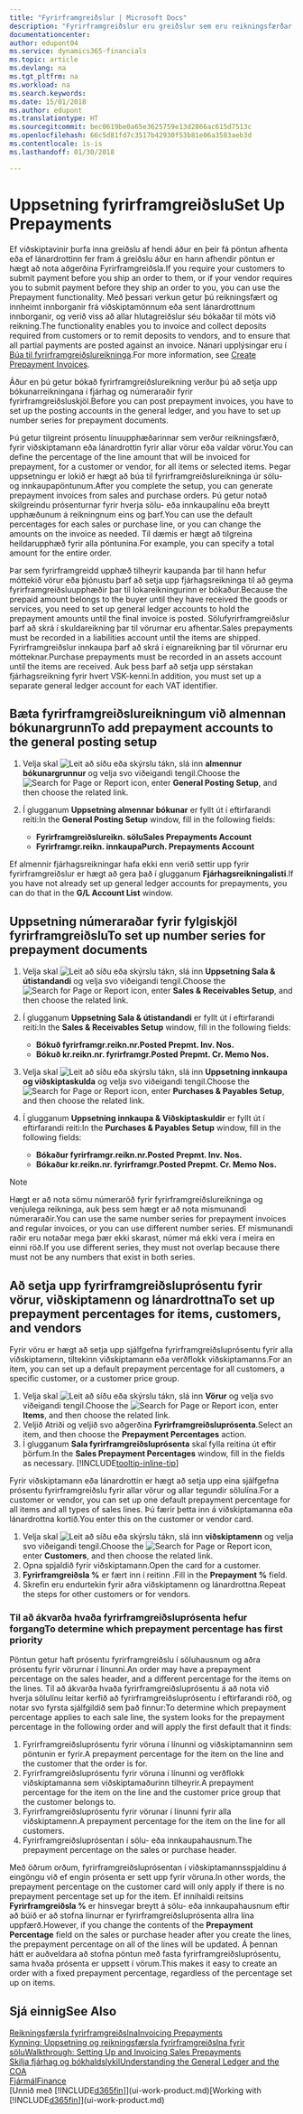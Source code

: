 ```yaml
---
title: "Fyrirframgreiðslur | Microsoft Docs"
description: "Fyrirframgreiðslur eru greiðslur sem eru reikningsfærðar og bókaðar á fyrirframgreiðslupöntun sölu- eða innkaupa áður en lokareikningsfærsla fer fram. Þú gætir krafist innborgunar áður en þú framleiðir vörur upp í pöntun eða krafist greiðslu áður en þú afhendir viðskiptamanni vörur. Með fyrirframgreiðslum getur þú reikningsfært og innheimt innborganir frá viðskiptamönnum eða sent lánardrottnum innborganir. Þannig má tryggja að allar greiðslur séu bókaðar á móti reikningi."
documentationcenter: 
author: edupont04
ms.service: dynamics365-financials
ms.topic: article
ms.devlang: na
ms.tgt_pltfrm: na
ms.workload: na
ms.search.keywords: 
ms.date: 15/01/2018
ms.author: edupont
ms.translationtype: HT
ms.sourcegitcommit: bec0619be0a65e3625759e13d2866ac615d7513c
ms.openlocfilehash: 66c5d81fd7c3517b42930f53b81e06a3583aeb3d
ms.contentlocale: is-is
ms.lasthandoff: 01/30/2018

---
```

# <a name="set-up-prepayments"></a><span data-ttu-id="d0f02-106">Uppsetning fyrirframgreiðslu</span><span class="sxs-lookup"><span data-stu-id="d0f02-106">Set Up Prepayments</span></span>
<span data-ttu-id="d0f02-107">Ef viðskiptavinir þurfa inna greiðslu af hendi áður en þeir fá pöntun afhenta eða ef lánardrottinn fer fram á greiðslu áður en hann afhendir pöntun er hægt að nota aðgerðina Fyrirframgreiðsla.</span><span class="sxs-lookup"><span data-stu-id="d0f02-107">If you require your customers to submit payment before you ship an order to them, or if your vendor requires you to submit payment before they ship an order to you, you can use the Prepayment functionality.</span></span> <span data-ttu-id="d0f02-108">Með þessari verkun getur þú reikningsfært og innheimt innborganir frá viðskiptamönnum eða sent lánardrottnum innborganir, og verið viss að allar hlutagreiðslur séu bókaðar til móts við reikning.</span><span class="sxs-lookup"><span data-stu-id="d0f02-108">The functionality enables you to invoice and collect deposits required from customers or to remit deposits to vendors, and to ensure that all partial payments are posted against an invoice.</span></span> <span data-ttu-id="d0f02-109">Nánari upplýsingar eru í [Búa til fyrirframgreiðslureikninga](finance-how-to-create-prepayment-invoices.md).</span><span class="sxs-lookup"><span data-stu-id="d0f02-109">For more information, see [Create Prepayment Invoices](finance-how-to-create-prepayment-invoices.md).</span></span>

<span data-ttu-id="d0f02-110">Áður en þú getur bókað fyrirframgreiðslureikning verður þú að setja upp bókunarreikningana í fjárhag og númeraraðir fyrir fyrirframgreiðsluskjöl.</span><span class="sxs-lookup"><span data-stu-id="d0f02-110">Before you can post prepayment invoices, you have to set up the posting accounts in the general ledger, and you have to set up number series for prepayment documents.</span></span>  

<span data-ttu-id="d0f02-111">Þú getur tilgreint prósentu línuupphæðarinnar sem verður reikningsfærð, fyrir viðskiptamann eða lánardrottin fyrir allar vörur eða valdar vörur.</span><span class="sxs-lookup"><span data-stu-id="d0f02-111">You can define the percentage of the line amount that will be invoiced for prepayment, for a customer or vendor, for all items or selected items.</span></span> <span data-ttu-id="d0f02-112">Þegar uppsetningu er lokið er hægt að búa til fyrirframgreiðslureikninga úr sölu- og innkaupapöntunum.</span><span class="sxs-lookup"><span data-stu-id="d0f02-112">After you complete the setup, you can generate prepayment invoices from sales and purchase orders.</span></span> <span data-ttu-id="d0f02-113">Þú getur notað skilgreindu prósenturnar fyrir hverja sölu- eða innkaupalínu eða breytt upphæðunum á reikningnum eins og þarf.</span><span class="sxs-lookup"><span data-stu-id="d0f02-113">You can use the default percentages for each sales or purchase line, or you can change the amounts on the invoice as needed.</span></span> <span data-ttu-id="d0f02-114">Til dæmis er hægt að tilgreina heildarupphæð fyrir alla pöntunina.</span><span class="sxs-lookup"><span data-stu-id="d0f02-114">For example, you can specify a total amount for the entire order.</span></span>  

<span data-ttu-id="d0f02-115">Þar sem fyrirframgreidd upphæð tilheyrir kaupanda þar til hann hefur móttekið vörur eða þjónustu þarf að setja upp fjárhagsreikninga til að geyma fyrirframgreiðsluupphæðir þar til lokareikningurinn er bókaður.</span><span class="sxs-lookup"><span data-stu-id="d0f02-115">Because the prepaid amount belongs to the buyer until they have received the goods or services, you need to set up general ledger accounts to hold the prepayment amounts until the final invoice is posted.</span></span> <span data-ttu-id="d0f02-116">Sölufyrirframgreiðslur þarf að skrá í skuldareikning þar til vörurnar eru afhentar.</span><span class="sxs-lookup"><span data-stu-id="d0f02-116">Sales prepayments must be recorded in a liabilities account until the items are shipped.</span></span> <span data-ttu-id="d0f02-117">Fyrirframgreiðslur innkaupa þarf að skrá í eignareikning þar til vörurnar eru mótteknar.</span><span class="sxs-lookup"><span data-stu-id="d0f02-117">Purchase prepayments must be recorded in an assets account until the items are received.</span></span> <span data-ttu-id="d0f02-118">Auk þess þarf að setja upp sérstakan fjárhagsreikning fyrir hvert VSK-kenni.</span><span class="sxs-lookup"><span data-stu-id="d0f02-118">In addition, you must set up a separate general ledger account for each VAT identifier.</span></span>

## <a name="to-add-prepayment-accounts-to-the-general-posting-setup"></a><span data-ttu-id="d0f02-119">Bæta fyrirframgreiðslureikningum við almennan bókunargrunn</span><span class="sxs-lookup"><span data-stu-id="d0f02-119">To add prepayment accounts to the general posting setup</span></span>  

1. <span data-ttu-id="d0f02-120">Velja skal ![Leit að síðu eða skýrslu](media/ui-search/search_small.png "Leit að síðu eða skýrslu táknið") tákn, slá inn **almennur bókunargrunnur** og velja svo viðeigandi tengil.</span><span class="sxs-lookup"><span data-stu-id="d0f02-120">Choose the ![Search for Page or Report](media/ui-search/search_small.png "Search for Page or Report icon") icon, enter **General Posting Setup**, and then choose the related link.</span></span>
2. <span data-ttu-id="d0f02-121">Í glugganum **Uppsetning almennar bókunar** er fyllt út í eftirfarandi reiti:</span><span class="sxs-lookup"><span data-stu-id="d0f02-121">In the **General Posting Setup** window, fill in the following fields:</span></span>  

    - <span data-ttu-id="d0f02-122">**Fyrirframgreiðslureikn. sölu**</span><span class="sxs-lookup"><span data-stu-id="d0f02-122">**Sales Prepayments Account**</span></span>  
    - <span data-ttu-id="d0f02-123">**Fyrirframgr.reikn. innkaupa**</span><span class="sxs-lookup"><span data-stu-id="d0f02-123">**Purch. Prepayments Account**</span></span>  

<span data-ttu-id="d0f02-124">Ef almennir fjárhagsreikningar hafa ekki enn verið settir upp fyrir fyrirframgreiðslur er hægt að gera það í glugganum **Fjárhagsreikningalisti**.</span><span class="sxs-lookup"><span data-stu-id="d0f02-124">If you have not already set up general ledger accounts for prepayments, you can do that in the **G/L Account List** window.</span></span>  

## <a name="to-set-up-number-series-for-prepayment-documents"></a><span data-ttu-id="d0f02-125">Uppsetning númeraraðar fyrir fylgiskjöl fyrirframgreiðslu</span><span class="sxs-lookup"><span data-stu-id="d0f02-125">To set up number series for prepayment documents</span></span>  

1. <span data-ttu-id="d0f02-126">Velja skal ![Leit að síðu eða skýrslu](media/ui-search/search_small.png "Leit að síðu eða skýrslu táknið") tákn, slá inn **Uppsetning Sala & útistandandi** og velja svo viðeigandi tengil.</span><span class="sxs-lookup"><span data-stu-id="d0f02-126">Choose the ![Search for Page or Report](media/ui-search/search_small.png "Search for Page or Report icon") icon, enter **Sales & Receivables Setup**, and then choose the related link.</span></span>
2. <span data-ttu-id="d0f02-127">Í glugganum **Uppsetning Sala & útistandandi** er fyllt út í eftirfarandi reiti:</span><span class="sxs-lookup"><span data-stu-id="d0f02-127">In the **Sales & Receivables Setup** window, fill in the following fields:</span></span>  

   - <span data-ttu-id="d0f02-128">**Bókuð fyrirframgr.reikn.nr.**</span><span class="sxs-lookup"><span data-stu-id="d0f02-128">**Posted Prepmt. Inv. Nos.**</span></span>
   - <span data-ttu-id="d0f02-129">**Bókuð kr.reikn.nr. fyrirframgr.**</span><span class="sxs-lookup"><span data-stu-id="d0f02-129">**Posted Prepmt. Cr. Memo Nos.**</span></span>

1. <span data-ttu-id="d0f02-130">Velja skal ![Leit að síðu eða skýrslu](media/ui-search/search_small.png "Leit að síðu eða skýrslu táknið") tákn, slá inn **Uppsetning innkaupa og viðskiptaskulda** og velja svo viðeigandi tengil.</span><span class="sxs-lookup"><span data-stu-id="d0f02-130">Choose the ![Search for Page or Report](media/ui-search/search_small.png "Search for Page or Report icon") icon, enter **Purchases & Payables Setup**, and then choose the related link.</span></span>
2. <span data-ttu-id="d0f02-131">Í glugganum **Uppsetning innkaupa & Viðskiptaskuldir** er fyllt út í eftirfarandi reiti:</span><span class="sxs-lookup"><span data-stu-id="d0f02-131">In the **Purchases & Payables Setup** window, fill in the following fields:</span></span>

    - <span data-ttu-id="d0f02-132">**Bókaður fyrirframgr.reikn.nr.**</span><span class="sxs-lookup"><span data-stu-id="d0f02-132">**Posted Prepmt. Inv. Nos.**</span></span>
    - <span data-ttu-id="d0f02-133">**Bókaður kr.reikn.nr. fyrirframgr.**</span><span class="sxs-lookup"><span data-stu-id="d0f02-133">**Posted Prepmt. Cr. Memo Nos.**</span></span>

> [!NOTE]  
>  <span data-ttu-id="d0f02-134">Hægt er að nota sömu númeraröð fyrir fyrirframgreiðslureikninga og venjulega reikninga, auk þess sem hægt er að nota mismunandi númeraraðir.</span><span class="sxs-lookup"><span data-stu-id="d0f02-134">You can use the same number series for prepayment invoices and regular invoices, or you can use different number series.</span></span> <span data-ttu-id="d0f02-135">Ef mismunandi raðir eru notaðar mega þær ekki skarast, númer má ekki vera í meira en einni röð.</span><span class="sxs-lookup"><span data-stu-id="d0f02-135">If you use different series, they must not overlap because there must not be any numbers that exist in both series.</span></span>  

## <a name="to-set-up-prepayment-percentages-for-items-customers-and-vendors"></a><span data-ttu-id="d0f02-136">Að setja upp fyrirframgreiðsluprósentu fyrir vörur, viðskiptamenn og lánardrottna</span><span class="sxs-lookup"><span data-stu-id="d0f02-136">To set up prepayment percentages for items, customers, and vendors</span></span>  
<span data-ttu-id="d0f02-137">Fyrir vöru er hægt að setja upp sjálfgefna fyrirframgreiðsluprósentu fyrir alla viðskiptamenn, tiltekinn viðskiptamann eða verðflokk viðskiptamanns.</span><span class="sxs-lookup"><span data-stu-id="d0f02-137">For an item, you can set up a default prepayment percentage for all customers, a specific customer, or a customer price group.</span></span>  

1. <span data-ttu-id="d0f02-138">Velja skal ![Leit að síðu eða skýrslu](media/ui-search/search_small.png "Leit að síðu eða skýrslu táknið") tákn, slá inn **Vörur** og velja svo viðeigandi tengil.</span><span class="sxs-lookup"><span data-stu-id="d0f02-138">Choose the ![Search for Page or Report](media/ui-search/search_small.png "Search for Page or Report icon") icon, enter **Items**, and then choose the related link.</span></span>
2. <span data-ttu-id="d0f02-139">Veljið Atriði og veljið svo aðgerðina **Fyrirframgreiðsluprósenta**.</span><span class="sxs-lookup"><span data-stu-id="d0f02-139">Select an item, and then choose the **Prepayment Percentages** action.</span></span>  
3. <span data-ttu-id="d0f02-140">Í glugganum **Sala fyrirframgreiðsluprósenta** skal fylla reitina út eftir þörfum.</span><span class="sxs-lookup"><span data-stu-id="d0f02-140">In the **Sales Prepayment Percentages** window, fill in the fields as necessary.</span></span> [!INCLUDE[tooltip-inline-tip](includes/tooltip-inline-tip_md.md)]

<span data-ttu-id="d0f02-141">Fyrir viðskiptamann eða lánardrottin er hægt að setja upp eina sjálfgefna prósentu fyrirframgreiðslu fyrir allar vörur og allar tegundir sölulína.</span><span class="sxs-lookup"><span data-stu-id="d0f02-141">For a customer or vendor, you can set up one default prepayment percentage for all items and all types of sales lines.</span></span> <span data-ttu-id="d0f02-142">Þú færir þetta inn á viðskiptamanna eða lánardrottna kortið.</span><span class="sxs-lookup"><span data-stu-id="d0f02-142">You enter this on the customer or vendor card.</span></span>

1. <span data-ttu-id="d0f02-143">Velja skal ![Leit að síðu eða skýrslu](media/ui-search/search_small.png "Leit að síðu eða skýrslu táknið") tákn, slá inn **viðskiptamenn** og velja svo viðeigandi tengil.</span><span class="sxs-lookup"><span data-stu-id="d0f02-143">Choose the ![Search for Page or Report](media/ui-search/search_small.png "Search for Page or Report icon") icon, enter **Customers**, and then choose the related link.</span></span>
2. <span data-ttu-id="d0f02-144">Opna spjaldið fyrir viðskiptamann.</span><span class="sxs-lookup"><span data-stu-id="d0f02-144">Open the card for a customer.</span></span>
3. <span data-ttu-id="d0f02-145">**Fyrirframgreiðsla %** er fært inn í reitinn .</span><span class="sxs-lookup"><span data-stu-id="d0f02-145">Fill in the **Prepayment %** field.</span></span>
4. <span data-ttu-id="d0f02-146">Skrefin eru endurtekin fyrir aðra viðskiptamenn og lánardrottna.</span><span class="sxs-lookup"><span data-stu-id="d0f02-146">Repeat the steps for other customers or for vendors.</span></span>  

### <a name="to-determine-which-prepayment-percentage-has-first-priority"></a><span data-ttu-id="d0f02-147">Til að ákvarða hvaða fyrirframgreiðsluprósenta hefur forgang</span><span class="sxs-lookup"><span data-stu-id="d0f02-147">To determine which prepayment percentage has first priority</span></span>  
<span data-ttu-id="d0f02-148">Pöntun getur haft prósentu fyrirframgreiðslu í söluhausnum og aðra prósentu fyrir vörurnar í línunni.</span><span class="sxs-lookup"><span data-stu-id="d0f02-148">An order may have a prepayment percentage on the sales header, and a different percentage for the items on the lines.</span></span> <span data-ttu-id="d0f02-149">Til að ákvarða hvaða fyrirframgreiðsluprósentu á að nota við hverja sölulínu leitar kerfið að fyrirframgreiðsluprósentu í eftirfarandi röð, og notar svo fyrsta sjálfgildið sem það finnur:</span><span class="sxs-lookup"><span data-stu-id="d0f02-149">To determine which prepayment percentage applies to each sale line, the system looks for the prepayment percentage in the following order and will apply the first default that it finds:</span></span>  
1. <span data-ttu-id="d0f02-150">Fyrirframgreiðsluprósentu fyrir vöruna í línunni og viðskiptamanninn sem pöntunin er fyrir.</span><span class="sxs-lookup"><span data-stu-id="d0f02-150">A prepayment percentage for the item on the line and the customer that the order is for.</span></span>  
2. <span data-ttu-id="d0f02-151">Fyrirframgreiðsluprósentu fyrir vöruna í línunni og verðflokk viðskiptamanna sem viðskiptamaðurinn tilheyrir.</span><span class="sxs-lookup"><span data-stu-id="d0f02-151">A prepayment percentage for the item on the line and the customer price group that the customer belongs to.</span></span>  
3. <span data-ttu-id="d0f02-152">Fyrirframgreiðsluprósentu fyrir vörunar í línunni fyrir alla viðskiptamenn.</span><span class="sxs-lookup"><span data-stu-id="d0f02-152">A prepayment percentage for the item on the line for all customers.</span></span>  
4. <span data-ttu-id="d0f02-153">Fyrirframgreiðsluprósentan í sölu- eða innkaupahausnum.</span><span class="sxs-lookup"><span data-stu-id="d0f02-153">The prepayment percentage on the sales or purchase header.</span></span>  

<span data-ttu-id="d0f02-154">Með öðrum orðum, fyrirframgreiðsluprósentan í viðskiptamannsspjaldinu á eingöngu við ef engin prósenta er sett upp fyrir vöruna.</span><span class="sxs-lookup"><span data-stu-id="d0f02-154">In other words, the prepayment percentage on the customer card will only apply if there is no prepayment percentage set up for the item.</span></span> <span data-ttu-id="d0f02-155">Ef innihaldi reitsins **Fyrirframgreiðsla %** er hinsvegar breytt á sölu- eða innkaupahausnum eftir að búið er að stofna línurnar er fyrirframgreiðsluprósenta allra lína uppfærð.</span><span class="sxs-lookup"><span data-stu-id="d0f02-155">However, if you change the contents of the **Prepayment Percentage** field on the sales or purchase header after you create the lines, the prepayment percentage on all of the lines will be updated.</span></span> <span data-ttu-id="d0f02-156">Á þennan hátt er auðveldara að stofna pöntun með fasta fyrirframgreiðsluprósentu, sama hvaða prósenta er uppsett í vörum.</span><span class="sxs-lookup"><span data-stu-id="d0f02-156">This makes it easy to create an order with a fixed prepayment percentage, regardless of the percentage set up on items.</span></span>

## <a name="see-also"></a><span data-ttu-id="d0f02-157">Sjá einnig</span><span class="sxs-lookup"><span data-stu-id="d0f02-157">See Also</span></span>  
[<span data-ttu-id="d0f02-158">Reikningsfærsla fyrirframgreiðslna</span><span class="sxs-lookup"><span data-stu-id="d0f02-158">Invoicing Prepayments</span></span>](finance-invoice-prepayments.md)  
[<span data-ttu-id="d0f02-159">Kynning: Uppsetning og reikningsfærsla fyrirframgreiðslna fyrir sölu</span><span class="sxs-lookup"><span data-stu-id="d0f02-159">Walkthrough: Setting Up and Invoicing Sales Prepayments</span></span>](walkthrough-setting-up-and-invoicing-sales-prepayments.md)  
[<span data-ttu-id="d0f02-160">Skilja fjárhag og bókhaldslykil</span><span class="sxs-lookup"><span data-stu-id="d0f02-160">Understanding the General Ledger and the COA</span></span>](finance-general-ledger.md)  
[<span data-ttu-id="d0f02-161">Fjármál</span><span class="sxs-lookup"><span data-stu-id="d0f02-161">Finance</span></span>](finance.md)  
<span data-ttu-id="d0f02-162">[Unnið með [!INCLUDE[d365fin](includes/d365fin_md.md)]](ui-work-product.md)</span><span class="sxs-lookup"><span data-stu-id="d0f02-162">[Working with [!INCLUDE[d365fin](includes/d365fin_md.md)]](ui-work-product.md)</span></span>

